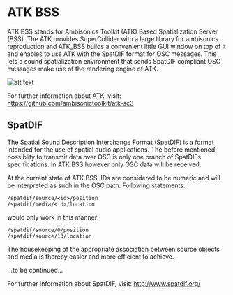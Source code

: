 # ATK BSS

ATK BSS stands for Ambisonics Toolkit (ATK) Based Spatialization Server (BSS). 
The ATK provides SuperCollider with a large library for ambisonics reproduction 
and ATK_BSS builds a convenient little GUI window on top of it and enables to 
use ATK with the SpatDIF format for OSC messages. 
This lets a sound spatialization environment that sends SpatDIF compliant OSC messages
make use of the rendering engine of ATK. 

![alt text](https://github.com/ichbinsteffen/ATK_BSS/misc/images/window.png "A screenshot of the ATK_BSS window.")

For further information about ATK, visit:
https://github.com/ambisonictoolkit/atk-sc3

## SpatDIF 

The Spatial Sound Description Interchange Format (SpatDIF) is a format intended for the use of spatial audio applications. 
The before mentioned possiblity to transmit data over OSC is only one branch of
SpatDIFs specifications. In ATK BSS however only OSC data will be received.


At the current state of ATK BSS, IDs are considered to be numeric and will be interpreted as such in the OSC path.
Following statements:

    /spatdif/source/<id>/position
    /spatdif/media/<id>/location

would only work in this manner:

    /spatdif/source/0/position 
    /spatdif/source/13/location
  
The housekeeping of the appropriate association between source objects and media is thereby easier and more efficient to achieve.

...to be continued...

For further information about SpatDIF, visit: 
http://www.spatdif.org/
